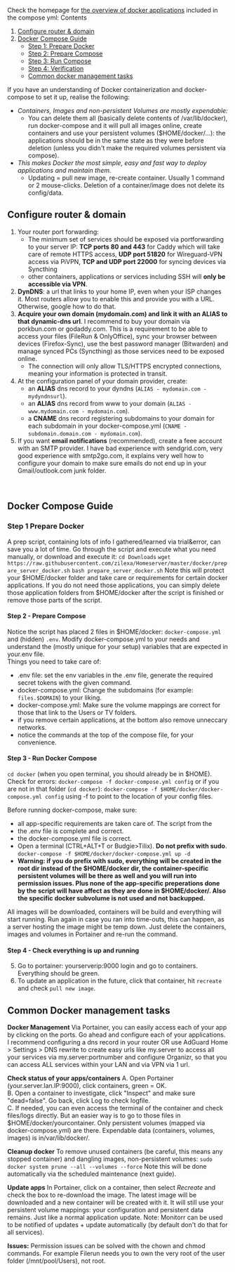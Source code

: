 Check the homepage for [the overview of docker applications](https://github.com/zilexa/Homeserver/blob/master/README.md#overview-of-applications-and-services) included in the compose yml:
Contents
1. [Configure router & domain](https://github.com/zilexa/Homeserver/blob/master/docker/README.md#configure-router--domain)
2. [Docker Compose Guide](https://github.com/zilexa/Homeserver/blob/master/docker/README.md#docker-compose-guide)
    - [Step 1: Prepare Docker](https://github.com/zilexa/Homeserver/blob/master/docker/README.md#step-1-prepare-docker-run-the-prep-script)
    - [Step 2: Prepare Compose](https://github.com/zilexa/Homeserver/blob/master/docker/README.md#step-2---prepare-your-docker-composeyml-and-personalise-via-environment-variables)
    - [Step 3: Run Compose](https://github.com/zilexa/Homeserver/blob/master/docker/README.md#step-3---run-docker-compose)
    - [Step 4: Verification](https://github.com/zilexa/Homeserver/blob/master/docker/README.md#step-4---check-everything-is-up-and-running)
    - [Common docker management tasks](https://github.com/zilexa/Homeserver/blob/master/docker/README.md#common-docker-management-tasks)


If you have an understanding of Docker containerization and docker-compose to set it up, realise the following:
- _Containers, Images and non-persistent Volumes are mostly expendable:_
  - You can delete them all (basically delete contents of /var/lib/docker), run docker-compose and it will pull all images online, create containers and use your persistent volumes ($HOME/docker/...): the applications should be in the same state as they were before deletion (unless you didn't make the required volumes persistent via compose).
- _This makes Docker the most simple, easy and fast way to deploy applications and maintain them._
  - Updating = pull new image, re-create container. Usually 1 command or 2 mouse-clicks. Deletion of a container/image does not delete its config/data. 

## Configure router & domain
1. Your router port forwarding:
    - The minimum set of services should be exposed via portforwarding to your server IP: **TCP ports 80 and 443** for Caddy which will take care of remote HTTPS access, **UDP port 51820** for Wireguard-VPN access via PiVPN, **TCP and UDP port 22000** for syncing devices via Syncthing
    - other containers, applications or services including SSH will **only be accessible via VPN**.
2. **DynDNS**: a url that links to your home IP, even when your ISP changes it. Most routers allow you to enable this and provide you with a URL. Otherwise, google how to do that. 
3. **Acquire your own domain (mydomain.com) and link it with an ALIAS to that dynamic-dns url**. I recommend to buy your domain via porkbun.com or godaddy.com. This is a requirement to be able to access your files (FileRun & OnlyOffice), sync your browser between devices (Firefox-Sync), use the best password manager (Bitwarden) and manage synced PCs (Syncthing) as those services need to be exposed online. 
    - The connection will only allow TLS/HTTPS encrypted connections, meaning your information is protected in transit. 
 4. At the configuration panel of your domain provider, create: 
    - an **ALIAS** dns record to your dyndns (`ALIAS - mydomain.com - mydyndnsurl`). 
    - an **ALIAS** dns record from www to your domain (`ALIAS - www.mydomain.com - mydomain.com`).
    - a **CNAME** dns record registering subdomains to your domain for each subdomain in your docker-compose.yml (`CNAME - subdomain.domain.com - mydomain.com`).  
5. If you want **email notifications** (recommended), create a feee account with an SMTP provider. I have bad experience with sendgrid.com, very good experience with smtp2go.com, it explains very well how to configure your domain to make sure emails do not end up in your Gmail/outlook.com junk folder.  

&nbsp;
## Docker Compose Guide 
### Step 1 Prepare Docker
A prep script, containing lots of info I gathered/learned via trial&error, can save you a lot of time. 
Go through the script and execute what you need manually, or download and execute it: 
`cd Downloads`
`wget https://raw.githubusercontent.com/zilexa/Homeserver/master/docker/prepare_server_docker.sh`
`bash prepare_server_docker.sh`
Note this will protect your $HOME/docker folder and take care or requirements for certain docker applications. If you do not need those applications, you can simply delete those application folders from $HOME/docker after the script is finished or remove those parts of the script. 

#### Step 2 - Prepare Compose
Notice the script has placed 2 files in $HOME/docker: `docker-compose.yml` and (hidden) `.env`. 
Modify docker-compose.yml to your needs and understand the (mostly unique for your setup) variables that are expected in your.env file.   
Things you need to take care of:
- .env file: set the env variables in the .env file, generate the required secret tokens with the given command.
- docker-compose.yml: Change the subdomains (for example: `files.$DOMAIN`) to your liking.
- docker-compose.yml: Make sure the volume mappings are correct for those that link to the Users or TV folders. 
- if you remove certain applications, at the bottom also remove unneccary networks.
- notice the commands at the top of the compose file, for your convenience. 
 
#### Step 3 - Run Docker Compose
`cd docker` (when you open terminal, you should already be in $HOME).
Check for errors: `docker-compose -f docker-compose.yml config` or if you are not in that folder (`cd docker`): `docker-compose -f $HOME/docker/docker-compose.yml config` using -f to point to the location of your config files. 

Before running docker-compose, make sure: 
- all app-specific requirements are taken care of. The script from the 
- the .env file is complete and correct.
- the docker-compose.yml file is correct. 
- Open a terminal (CTRL+ALT+T or Budgie>Tilix). **Do not prefix with sudo**. `docker-compose -f $HOME/docker/docker-compose.yml up -d`
- **Warning: if you do prefix with sudo, everything will be created in the root dir instead of the $HOME/docker dir, the container-specific persistent volumes will be there as well and you will run into permission issues. Plus none of the app-specific preperations done by the script will have affect as they are done in $HOME/docker/. Also the specific docker subvolume is not used and not backupped.**

All images will be downloaded, containers will be build and everything will start running. 
Run again in case you ran into time-outs, this can happen, as a server hosting the image might be temp down. Just delete the containers, images and volumes in Portainer and re-run the command. 

#### Step 4 - Check everything is up and running
5. Go to portainer: yourserverip:9000 login and go to containers. Everything should be green. 
6. To update an application in the future, click that container, hit `recreate` and check `pull new image`. 

## Common Docker management tasks
**Docker Management** 
Via Portainer, you can easily access each of your app by clicking on the ports. 
Go ahead and configure each of your applications.
I recommend configuring a dns record in your router OR use AdGuard Home > Settings > DNS rewrite to create easy urls like my.server to access all your services via my.server:portnumber and configure Organizr, so that you can access ALL services within your LAN and via VPN via 1 url. 

**Check status of your apps/containers**
A. Open Portainer (your.server.lan.IP:9000), click containers, green = OK.\
B. Open a container to investigate, click "Inspect" and make sure "dead=false". Go back, click Log to check logfile.\
C. If needed, you can even access the terminal of the container and check files/logs directly. But an easier way is to go to those files in $HOME/docker/yourcontainer. Only persistent volumes (mapped via docker-compose.yml) are there. Expendable data (containers, volumes, images) is in/var/lib/docker/.  

**Cleanup docker**
To remove unused containers (be careful, this means any stopped container) and dangling images, non-persistent volumes: 
 `sudo docker system prune --all --volumes --force`
 Note this will be done automatically via the scheduled maintenance (next guide). 
 
**Update apps**
In Portainer, click on a container, then select _Recreate_ and check the box to re-download the image. 
The latest image will be downloaded and a new container will be created with it. 
It will still use your persistent volume mappings: your configuration and persistent data remains. Just like a normal application update. 
Note: Monitorr can be used to be notified of updates + update automatically (by default don't do that for all services).  

**Issues:** 
Permission issues can be solved with the chown and chmod commands.
For example Filerun needs you to own the very root of the user folder (/mnt/pool/Users), not root. 
